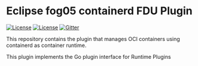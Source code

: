 # Eclipse fog05 containerd FDU Plugin


[![License](https://img.shields.io/badge/license-Apache%202.0-blue)](https://opensource.org/licenses/Apache-2.0) [![License](https://img.shields.io/badge/license-EPL%202.0-blue)](https://opensource.org/licenses/EPL-2.0) [![Gitter](https://badges.gitter.im/atolab/fog05.svg)](https://gitter.im/atolab/fog05?utm_source=badge&utm_medium=badge&utm_campaign=pr-badge)



This repository contains the plugin that manages OCI containers using containerd as container runtime.

This plugin implements the Go plugin interface for Runtime Plugins